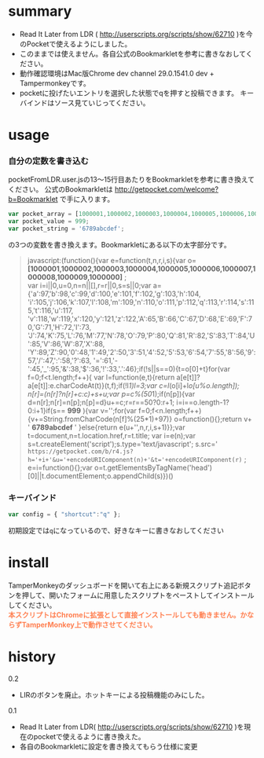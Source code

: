 # summary
* Read It Later from LDR ( http://userscripts.org/scripts/show/62710 )を今のPocketで使えるようにしました。
* このままでは使えません。各自公式のBookmarkletを参考に書きなおしてください。
* 動作確認環境はMac版Chrome dev channel 29.0.1541.0 dev + Tampermonkeyです。
* pocketに投げたいエントリを選択した状態でqを押すと投稿できます。 キーバインドはソース見ていじってください。

# usage
### 自分の定数を書き込む
pocketFromLDR.user.jsの13〜15行目あたりをBookmarkletを参考に書き換えてください。
公式のBookmarkletは http://getpocket.com/welcome?b=Bookmarklet で手に入ります。

```javascript:pocketFromLDR.user.js
var pocket_array = [1000001,1000002,1000003,1000004,1000005,1000006,1000007,1000008,1000009,1000000];
var pocket_value = 999;
var pocket_string = '6789abcdef';
```

の3つの変数を書き換えます。Bookmarkletにある以下の太字部分です。

> javascript:(function(){var e=function(t,n,r,i,s){var o= **[1000001,1000002,1000003,1000004,1000005,1000006,1000007,1000008,1000009,1000000]** ;  
> var i=i||0,u=0,n=n||[],r=r||0,s=s||0;var a={'a':97,'b':98,'c':99,'d':100,'e':101,'f':102,'g':103,'h':104,
> 'i':105,'j':106,'k':107,'l':108,'m':109,'n':110,'o':111,'p':112,'q':113,'r':114,'s':115,'t':116,'u':117,
> 'v':118,'w':119,'x':120,'y':121,'z':122,'A':65,'B':66,'C':67,'D':68,'E':69,'F':70,'G':71,'H':72,'I':73,
> 'J':74,'K':75,'L':76,'M':77,'N':78,'O':79,'P':80,'Q':81,'R':82,'S':83,'T':84,'U':85,'V':86,'W':87,'X':88,
> 'Y':89,'Z':90,'0':48,'1':49,'2':50,'3':51,'4':52,'5':53,'6':54,'7':55,'8':56,'9':57,'\/':47,':':58,'?':63,
> '=':61,'-':45,'_':95,'&':38,'$':36,'!':33,'.':46};if(!s||s==0){t=o[0]+t}for(var f=0;f<t.length;f++){
> var l=function(e,t){return a[e[t]]?a[e[t]]:e.charCodeAt(t)}(t,f);if(!l*1)l=3;var c=l*(o[i]+l*o[u%o.length]);
> n[r]=(n[r]?n[r]+c:c)+s+u;var p=c%(50*1);if(n[p]){var d=n[r];n[r]=n[p];n[p]=d}u+=c;r=r==50?0:r+1;
> i=i==o.length-1?0:i+1}if(s== **999** ){var v='';for(var f=0;f<n.length;f++){v+=String.fromCharCode(n[f]%(25*1)+97)}
> o=function(){};return v+ ' **6789abcdef** ' }else{return e(u+'',n,r,i,s+1)}};var t=document,n=t.location.href,r=t.title;
> var i=e(n);var s=t.createElement('script');s.type='text/javascript';
> s.src=' `https://getpocket.com/b/r4.js?h='+i+'&u='+encodeURIComponent(n)+'&t='+encodeURIComponent(r)` ;
> e=i=function(){};var o=t.getElementsByTagName('head')[0]||t.documentElement;o.appendChild(s)})()

### キーバインド

```javascript:pocketFromLDR.user.js
var config = { "shortcut":"q" };
```

初期設定では`q`になっているので、好きなキーに書きなおしてください

# install
TamperMonkeyのダッシュボードを開いて右上にある新規スクリプト追記ボタンを押して、開いたフォームに用意したスクリプトをペーストしてインストールしてください。  
<span style="color:#ff7f50"> __本スクリプトはChromeに拡張として直接インストールしても動きません。かならずTamperMonkey上で動作させてください。__ </span>


# history
0.2
* LIRのボタンを廃止。ホットキーによる投稿機能のみにした。

0.1  
* Read It Later from LDR( http://userscripts.org/scripts/show/62710 )を現在のpocketで使えるように書き換えた。
* 各自のBookmarkletに設定を書き換えてもらう仕様に変更



